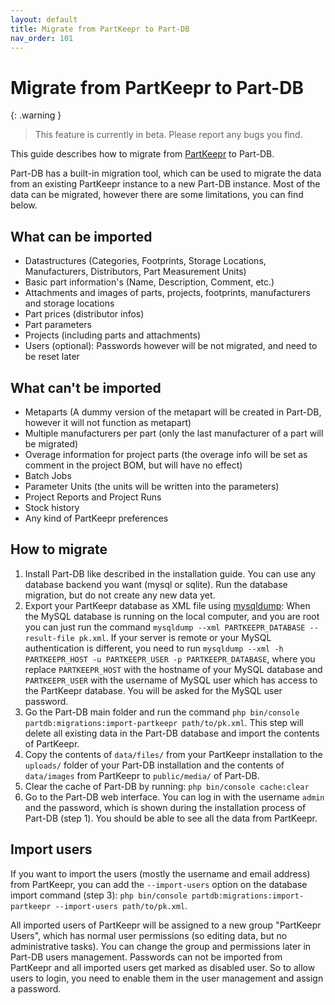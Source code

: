 ```yaml
---
layout: default
title: Migrate from PartKeepr to Part-DB
nav_order: 101
---
```


# Migrate from PartKeepr to Part-DB

{: .warning }
> This feature is currently in beta. Please report any bugs you find.

This guide describes how to migrate from [PartKeepr](https://partkeepr.org/) to Part-DB.

Part-DB has a built-in migration tool, which can be used to migrate the data from an existing PartKeepr instance to
a new Part-DB instance. Most of the data can be migrated, however there are some limitations, you can find below.

## What can be imported

* Datastructures (Categories, Footprints, Storage Locations, Manufacturers, Distributors, Part Measurement Units)
* Basic part information's (Name, Description, Comment, etc.)
* Attachments and images of parts, projects, footprints, manufacturers and storage locations
* Part prices (distributor infos)
* Part parameters
* Projects (including parts and attachments)
* Users (optional): Passwords however will be not migrated, and need to be reset later

## What can't be imported

* Metaparts (A dummy version of the metapart will be created in Part-DB, however it will not function as metapart)
* Multiple manufacturers per part (only the last manufacturer of a part will be migrated)
* Overage information for project parts (the overage info will be set as comment in the project BOM, but will have no
  effect)
* Batch Jobs
* Parameter Units (the units will be written into the parameters)
* Project Reports and Project Runs
* Stock history
* Any kind of PartKeepr preferences

## How to migrate

1. Install Part-DB like described in the installation guide. You can use any database backend you want (mysql or
   sqlite). Run the database migration, but do not create any new data yet.
2. Export your PartKeepr database as XML file using [mysqldump](https://dev.mysql.com/doc/refman/8.0/en/mysqldump.html):
   When the MySQL database is running on the local computer, and you are root you can just run the
   command `mysqldump --xml PARTKEEPR_DATABASE --result-file pk.xml`.
   If your server is remote or your MySQL authentication is different, you need to
   run `mysqldump --xml -h PARTKEEPR_HOST -u PARTKEEPR_USER -p PARTKEEPR_DATABASE`, where you replace `PARTKEEPR_HOST`
   with the hostname of your MySQL database and `PARTKEEPR_USER` with the username of MySQL user which has access to the
   PartKeepr database. You will be asked for the MySQL user password.
3. Go the Part-DB main folder and run the command `php bin/console partdb:migrations:import-partkeepr path/to/pk.xml`.
   This step will delete all existing data in the Part-DB database and import the contents of PartKeepr.
4. Copy the contents of `data/files/` from your PartKeepr installation to the `uploads/` folder of your Part-DB
   installation and the contents of `data/images` from PartKeepr to `public/media/` of Part-DB.
5. Clear the cache of Part-DB by running: `php bin/console cache:clear`
6. Go to the Part-DB web interface. You can log in with the username `admin` and the password, which is shown during the
   installation process of Part-DB (step 1). You should be able to see all the data from PartKeepr.

## Import users

If you want to import the users (mostly the username and email address) from PartKeepr, you can add the `--import-users`
option on the database import command (step 3):
`php bin/console partdb:migrations:import-partkeepr --import-users path/to/pk.xml`.

All imported users of PartKeepr will be assigned to a new group "PartKeepr Users", which has normal user permissions (so
editing data, but no administrative tasks). You can change the group and permissions later in Part-DB users management.
Passwords can not be imported from PartKeepr and all imported users get marked as disabled user. So to allow users to
login, you need to enable them in the user management and assign a password.